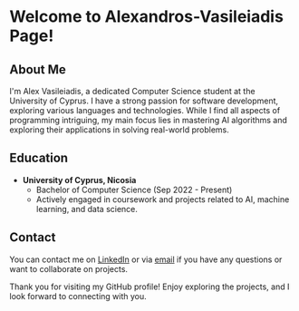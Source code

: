 # Welcome to Alexandros-Vasileiadis Page!

## About Me
I'm Alex Vasileiadis, a dedicated Computer Science student at the University of Cyprus. I have a strong passion for software development, exploring various languages and technologies. While I find all aspects of programming intriguing, my main focus lies in mastering AI algorithms and exploring their applications in solving real-world problems.

## Education 

- **University of Cyprus, Nicosia**
  - Bachelor of Computer Science (Sep 2022 - Present)
  - Actively engaged in coursework and projects related to AI, machine learning, and data science.

## Contact
You can contact me on [LinkedIn](www.linkedin.com/in/alexandros-vasileiadis) or via [email](mailto:alex.vasileiadis@icloud.com) if you have any questions or want to collaborate on projects.

Thank you for visiting my GitHub profile! Enjoy exploring the projects, and I look forward to connecting with you.
